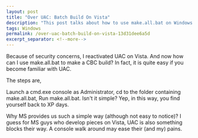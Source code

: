 ```yaml
---
layout: post
title: "Over UAC: Batch Build On Vista"
description: "This post talks about how to use make.all.bat on Windows Vista with UAC enabled."
tags: Windows
permalink: /over-uac-batch-build-on-vista-13d31dee6a5d
excerpt_separator: <!--more-->
---
```


Because of security concerns, I reactivated UAC on Vista. And now how can I use make.all.bat to make a CBC build? In fact, it is quite easy if you become familiar with UAC.

The steps are,

Launch a cmd.exe console as Administrator,
cd to the folder containing make.all.bat,
Run make.all.bat.
Isn't it simple? Yep, in this way, you find yourself back to XP days.

Why MS provides us such a simple way (although not easy to notice)? I guess for MS guys who develop pieces on Vista, UAC is also something blocks their way. A console walk around may ease their (and my) pains.
<!--more-->